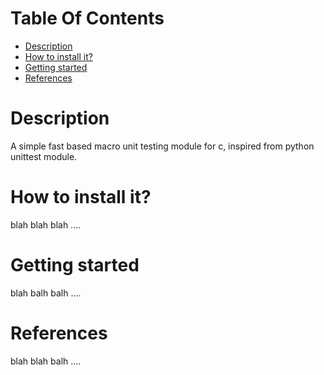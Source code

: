 # Table Of Contents
* [Description](https://github.com/alecksandr26/unittest-c#Description)
* [How to install it?](https://github.com/alecksandr26/unittest-c#how-to-install-it)
* [Getting started](https://github.com/alecksandr26/unittest-c#getting-started)
* [References](https://github.com/alecksandr26/unittest-c#getting-started)
# Description
A simple fast based macro unit testing module for c, inspired from python unittest module.
# How to install it?
blah blah blah ....
# Getting started
blah balh balh ....
# References
blah blah balh ....
